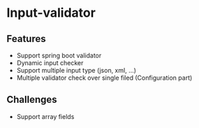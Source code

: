 # Input-validator

## Features
- Support spring boot validator
- Dynamic input checker
- Support multiple input type (json, xml, ...)
- Multiple validator check over single filed (Configuration part)

## Challenges
- Support array fields
